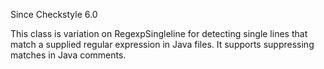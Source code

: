 Since Checkstyle 6.0

This class is variation on RegexpSingleline for detecting single lines that match a supplied regular expression in Java files. It supports suppressing matches in Java comments.